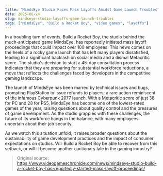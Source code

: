 ```yaml
---
title: "MindsEye Studio Faces Mass Layoffs Amidst Game Launch Troubles"
date: 2025-06-24
slug: mindseye-studio-layoffs-game-launch-troubles
tags: ["MindsEye", "Build a Rocket Boy", "video games", "layoffs"]
---
```


In a troubling turn of events, Build a Rocket Boy, the studio behind the much-anticipated game MindsEye, has reportedly initiated mass layoff proceedings that could impact over 100 employees. This news comes on the heels of a rocky game launch that has left many players dissatisfied, leading to a significant backlash on social media and a dismal Metacritic score. The studio's decision to start a 45-day consultation process indicates that they are preparing for substantial workforce reductions, a move that reflects the challenges faced by developers in the competitive gaming landscape.

The launch of MindsEye has been marred by technical issues and bugs, prompting PlayStation to issue refunds to players, a rare action reminiscent of the infamous Cyberpunk 2077 launch. With a Metacritic score of just 38 for PC and 28 for PS5, MindsEye has become one of the lowest-rated games of the year, raising questions about quality control and the pressures of game development. As the studio grapples with these challenges, the future of its workforce hangs in the balance, with many employees uncertain about their job security.

As we watch this situation unfold, it raises broader questions about the sustainability of game development practices and the impact of consumer expectations on studios. Will Build a Rocket Boy be able to recover from this setback, or will it become another cautionary tale in the gaming industry? 

> Original source: https://www.videogameschronicle.com/news/mindseye-studio-build-a-rocket-boy-has-reportedly-started-mass-layoff-proceedings/